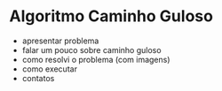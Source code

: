 # Algoritmo Caminho Guloso

- apresentar problema
- falar um pouco sobre caminho guloso
- como resolvi o problema (com imagens)
- como executar
- contatos

